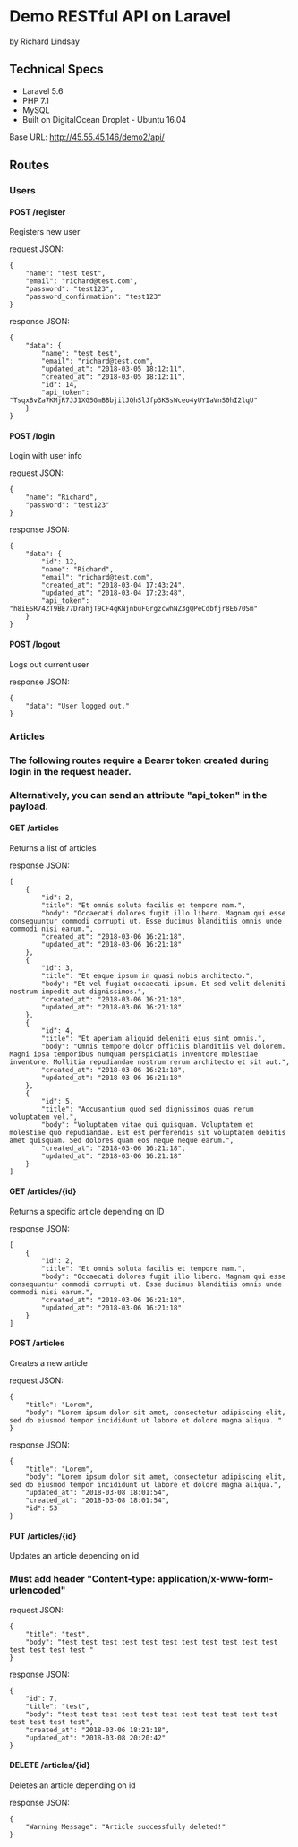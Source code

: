 # Demo RESTful API on Laravel

by Richard Lindsay

## Technical Specs

* Laravel 5.6
* PHP 7.1
* MySQL
* Built on DigitalOcean Droplet - Ubuntu 16.04

Base URL: http://45.55.45.146/demo2/api/

## Routes

### Users

#### POST /register  
Registers new user

request JSON:
```
{
	"name": "test test", 
	"email": "richard@test.com", 
	"password": "test123", 
	"password_confirmation": "test123"
}
```

response JSON:
```
{
    "data": {
        "name": "test test",
        "email": "richard@test.com",
        "updated_at": "2018-03-05 18:12:11",
        "created_at": "2018-03-05 18:12:11",
        "id": 14,
        "api_token": "TsqxBvZa7KMjR7JJ1XG5GmBBbjilJQhSlJfp3KSsWceo4yUYIaVnS0hI2lqU"
    }
}
```
#### POST /login  
Login with user info

request JSON:
```
{
	"name": "Richard",
	"password": "test123"
}
```
response JSON:
```
{
    "data": {
        "id": 12,
        "name": "Richard",
        "email": "richard@test.com",
        "created_at": "2018-03-04 17:43:24",
        "updated_at": "2018-03-04 17:23:48",
        "api_token": "h8iESR74ZT9BE77DrahjT9CF4qKNjnbuFGrgzcwhNZ3gQPeCdbfjr8E670Sm"
    }
}
```
#### POST /logout  
Logs out current user

response JSON:
```
{
    "data": "User logged out."
}
```
### Articles

### The following routes require a Bearer token created during login in the request header.
### Alternatively, you can send an attribute "api_token" in the payload.

#### GET /articles  
Returns a list of articles

response JSON:
```
[
    {
        "id": 2,
        "title": "Et omnis soluta facilis et tempore nam.",
        "body": "Occaecati dolores fugit illo libero. Magnam qui esse consequuntur commodi corrupti ut. Esse ducimus blanditiis omnis unde commodi nisi earum.",
        "created_at": "2018-03-06 16:21:18",
        "updated_at": "2018-03-06 16:21:18"
    },
    {
        "id": 3,
        "title": "Et eaque ipsum in quasi nobis architecto.",
        "body": "Et vel fugiat occaecati ipsum. Et sed velit deleniti nostrum impedit aut dignissimos.",
        "created_at": "2018-03-06 16:21:18",
        "updated_at": "2018-03-06 16:21:18"
    },
    {
        "id": 4,
        "title": "Et aperiam aliquid deleniti eius sint omnis.",
        "body": "Omnis tempore dolor officiis blanditiis vel dolorem. Magni ipsa temporibus numquam perspiciatis inventore molestiae inventore. Mollitia repudiandae nostrum rerum architecto et sit aut.",
        "created_at": "2018-03-06 16:21:18",
        "updated_at": "2018-03-06 16:21:18"
    },
    {
        "id": 5,
        "title": "Accusantium quod sed dignissimos quas rerum voluptatem vel.",
        "body": "Voluptatem vitae qui quisquam. Voluptatem et molestiae quo repudiandae. Est est perferendis sit voluptatem debitis amet quisquam. Sed dolores quam eos neque neque earum.",
        "created_at": "2018-03-06 16:21:18",
        "updated_at": "2018-03-06 16:21:18"
    }
]
```
#### GET /articles/{id}  
Returns a specific article depending on ID

response JSON:
```
[
    {
        "id": 2,
        "title": "Et omnis soluta facilis et tempore nam.",
        "body": "Occaecati dolores fugit illo libero. Magnam qui esse consequuntur commodi corrupti ut. Esse ducimus blanditiis omnis unde commodi nisi earum.",
        "created_at": "2018-03-06 16:21:18",
        "updated_at": "2018-03-06 16:21:18"
    }
]
```

#### POST /articles
Creates a new article

request JSON:
```
{
    "title": "Lorem",
    "body": "Lorem ipsum dolor sit amet, consectetur adipiscing elit, sed do eiusmod tempor incididunt ut labore et dolore magna aliqua. "
}
```
response JSON:
```
{
    "title": "Lorem",
    "body": "Lorem ipsum dolor sit amet, consectetur adipiscing elit, sed do eiusmod tempor incididunt ut labore et dolore magna aliqua.",
    "updated_at": "2018-03-08 18:01:54",
    "created_at": "2018-03-08 18:01:54",
    "id": 53
}
```

#### PUT /articles/{id}
Updates an article depending on id
### Must add header "Content-type: application/x-www-form-urlencoded"

request JSON:
```
{
    "title": "test",
    "body": "test test test test test test test test test test test test test test test "
}
```
response JSON:
```
{
    "id": 7,
    "title": "test",
    "body": "test test test test test test test test test test test test test test test",
    "created_at": "2018-03-06 18:21:18",
    "updated_at": "2018-03-08 20:20:42"
}
```

#### DELETE /articles/{id}
Deletes an article depending on id

response JSON:
```
{
    "Warning Message": "Article successfully deleted!"
}
```

